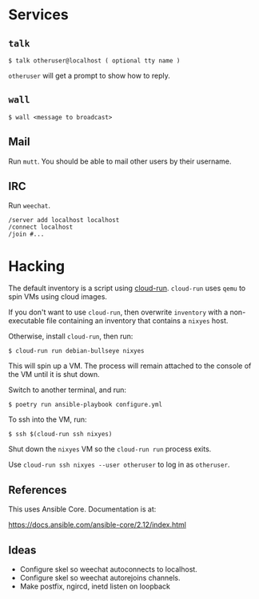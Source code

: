 # Services

## `talk`

```
$ talk otheruser@localhost ( optional tty name )
```

`otheruser` will get a prompt to show how to reply.

## `wall`

```
$ wall <message to broadcast>
```

## Mail

Run `mutt`.
You should be able to mail other users by their username.

## IRC

Run `weechat`.

```
/server add localhost localhost
/connect localhost
/join #...
```

# Hacking

The default inventory is a script using [cloud-run](https://github.com/alexpdp7/cloud-run).
`cloud-run` uses `qemu` to spin VMs using cloud images.

If you don't want to use `cloud-run`, then overwrite `inventory` with a non-executable file containing an inventory that contains a `nixyes` host.

Otherwise, install `cloud-run`, then run:

```
$ cloud-run run debian-bullseye nixyes
```

This will spin up a VM.
The process will remain attached to the console of the VM until it is shut down.

Switch to another terminal, and run:

```
$ poetry run ansible-playbook configure.yml 
```

To ssh into the VM, run:

```
$ ssh $(cloud-run ssh nixyes)
```

Shut down the `nixyes` VM so the `cloud-run run` process exits.

Use `cloud-run ssh nixyes --user otheruser` to log in as `otheruser`.

## References

This uses Ansible Core. Documentation is at:

https://docs.ansible.com/ansible-core/2.12/index.html

## Ideas

* Configure skel so weechat autoconnects to localhost.
* Configure skel so weechat autorejoins channels.
* Make postfix, ngircd, inetd listen on loopback
